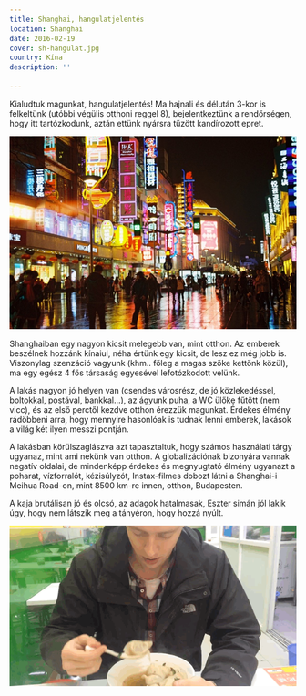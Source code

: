 ```yaml
---
title: Shanghai, hangulatjelentés
location: Shanghai
date: 2016-02-19
cover: sh-hangulat.jpg
country: Kína
description: ''

---
```

Kialudtuk magunkat, hangulatjelentés! Ma hajnali és délután 3-kor is felkeltünk (utóbbi végülis otthoni reggel 8), bejelentkeztünk a rendőrségen, hogy itt tartózkodunk, aztán ettünk nyársra tűzött kandírozott epret.

![Shanghai esti fényei](../../img/sh-hangulat.jpg)

Shanghaiban egy nagyon kicsit melegebb van, mint otthon. Az emberek beszélnek hozzánk kínaiul, néha értünk egy kicsit, de lesz ez még jobb is. Viszonylag szenzáció vagyunk (khm.. főleg a magas szőke kettőnk közül), ma egy egész 4 fős társaság egyesével lefotózkodott velünk.

A lakás nagyon jó helyen van (csendes városrész, de jó közlekedéssel, boltokkal, postával, bankkal…), az ágyunk puha, a WC ülőke fűtött (nem vicc), és az első perctől kezdve otthon érezzük magunkat. Érdekes élmény rádöbbeni arra, hogy mennyire hasonlóak is tudnak lenni emberek, lakások a világ két ilyen messzi pontján.

A lakásban körülszaglászva azt tapasztaltuk, hogy számos használati tárgy ugyanaz, mint ami nekünk van otthon. A globalizációnak bizonyára vannak negatív oldalai, de mindenképp érdekes és megnyugtató élmény ugyanazt a poharat, vízforralót, kézisúlyzót, Instax-filmes dobozt látni a Shanghai-i Meihua Road-on, mint 8500 km-re innen, otthon, Budapesten.

A kaja brutálisan jó és olcsó, az adagok hatalmasak, Eszter simán jól lakik úgy, hogy nem látszik meg a tányéron, hogy hozzá nyúlt.

![Samu levest kanalaz](../../img/0219baoloop.gif)